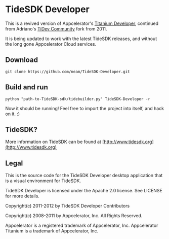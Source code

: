 TideSDK Developer
=======

This is a revived version of Appcelerator's [Titanium Developer](https://github.com/appcelerator/titanium_developer), continued from Adriano's [TiDev Community](https://github.com/adrianopaladini/titanium_developer) fork from 2011.

It is being updated to work with the latest TideSDK releases, and without the long gone Appcelerator Cloud services.

Download
-------

	git clone https://github.com/neam/TideSDK-Developer.git

Build and run
-----

	python "path-to-TideSDK-sdk/tidebuilder.py" TideSDK-Developer -r

Now it should be running! Feel free to import the project into itself, and hack on it. :)

TideSDK?
-----
More information on TideSDK can be found at [http://www.tidesdk.org](http://www.tidesdk.org)

Legal
-----

This is the source code for the TideSDK Developer desktop application that is a visual environment for TideSDK.

TideSDK Developer is licensed under the Apache 2.0 license. See LICENSE for more details.

Copyright(c) 2011-2012 by TideSDK Developer Contributors

Copyright(c) 2008-2011 by Appcelerator, Inc. All Rights Reserved.

Appcelerator is a registered trademark of Appcelerator, Inc. Appcelerator
Titanium is a trademark of Appcelerator, Inc.